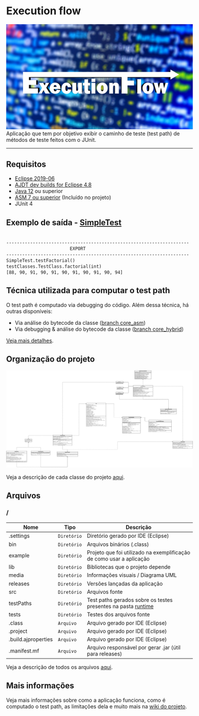 # Execution flow
![](https://github.com/williamniemiec/ExecutionFlow/blob/master/media/logo/logo.jpg?raw=true)
Aplicação que tem por objetivo exibir o caminho de teste (test path) de métodos de teste feitos com o JUnit.

<hr />


## Requisitos
- [Eclipse 2019-06](https://www.eclipse.org/downloads/packages/release/2019-06)
- [AJDT dev builds for Eclipse 4.8](http://download.eclipse.org/tools/ajdt/48/dev/update)
- [Java 12](https://www.oracle.com/java/technologies/javase/jdk12-archive-downloads.html) ou superior
- [ASM 7 ou superior](https://github.com/williamniemiec/ExecutionFlow/tree/master/lib) (Incluído no projeto)
- JUnit 4

## Exemplo de saída - [SimpleTest](https://github.com/williamniemiec/ExecutionFlow/blob/master/examples/SimpleTest.java)
<pre><code>
---------------------------------------------------------------------
                        EXPORT                               
---------------------------------------------------------------------
SimpleTest.testFactorial()
testClasses.TestClass.factorial(int)
[88, 90, 91, 90, 91, 90, 91, 90, 91, 90, 94]
</code></pre>


## Técnica utilizada para computar o test path
O test path é computado via debugging do código. Além dessa técnica, há outras disponíveis:
- Via análise do bytecode da classe ([branch core_asm](https://github.com/williamniemiec/ExecutionFlow/tree/core_asm))
- Via debugging & análise do bytecode da classe ([branch core_hybrid](https://github.com/williamniemiec/ExecutionFlow/tree/core_hybrid))

[Veja mais detalhes](https://github.com/williamniemiec/ExecutionFlow/wiki/Como-%C3%A9-computado-o-test-path).


## Organização do projeto
![UML diagram](https://github.com/williamniemiec/ExecutionFlow/blob/master/media/uml/UML.png?raw=true)

Veja a descrição de cada classe do projeto [aqui](https://github.com/williamniemiec/ExecutionFlow/wiki/Classes,-Interfaces-e-Aspectos).

##  Arquivos
### /
|        Nome        |Tipo|Descrição|
|----------------|-------------------------------|-----------------------------|
|.settings|`Diretório`|Diretório gerado por IDE (Eclipse)|
| bin |`Diretório`      |Arquivos binários (.class)|
|example   |`Diretório`|	Projeto que foi utilizado na exemplificação de como usar a aplicação   |
|lib   |`Diretório`|Bibliotecas que o projeto depende   |
|media |`Diretório`|Informações visuais / Diagrama UML|
|releases |`Diretório`|Versões lançadas da aplicação|
|src     |`Diretório`| Arquivos fonte|
|testPaths|`Diretório`|Test paths gerados sobre os testes presentes na pasta [runtime](https://github.com/williamniemiec/ExecutionFlow/blob/master/tests/executionFlow/runtime)|
|tests|`Diretório`|Testes dos arquivos fonte|
|.class|`Arquivo`|Arquivo gerado por IDE (Eclipse)|
|.project|`Arquivo`|Arquivo gerado por IDE (Eclipse)|
|.build.ajproperties|`Arquivo`|Arquivo gerado por IDE (Eclipse)|
|.manifest.mf|`Arquivo`|Arquivo responsável por gerar .jar (útil para releases)|

Veja a descrição de todos os arquivos [aqui](https://github.com/williamniemiec/ExecutionFlow/wiki/Arquivos).

## Mais informações
Veja mais informações sobre como a aplicação funciona, como é computado o test path, as limitações dela e muito mais na [wiki do projeto](https://github.com/williamniemiec/ExecutionFlow/wiki).